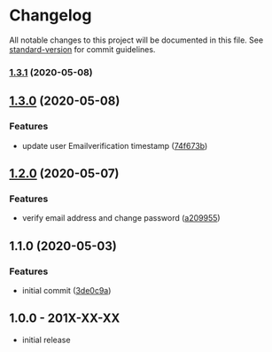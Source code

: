 # Changelog

All notable changes to this project will be documented in this file. See [standard-version](https://github.com/conventional-changelog/standard-version) for commit guidelines.

### [1.3.1](https://github.com/openresources/email-login/compare/v1.3.0...v1.3.1) (2020-05-08)

## [1.3.0](https://github.com/openresources/email-login/compare/v1.2.0...v1.3.0) (2020-05-08)


### Features

* update user Emailverification timestamp ([74f673b](https://github.com/openresources/email-login/commit/74f673b67b890da838d452dfcdbda0dd34d806ea))

## [1.2.0](https://github.com/openresources/email-login/compare/v1.1.0...v1.2.0) (2020-05-07)


### Features

* verify email address and change password ([a209955](https://github.com/openresources/email-login/commit/a209955e2c9dd05e47c9e20e68a71186199bf890))

## 1.1.0 (2020-05-03)


### Features

* initial commit ([3de0c9a](https://github.com/openresources/email-login/commit/3de0c9a2c350fa1c7b8c27a8b6c335485bb41221))

## 1.0.0 - 201X-XX-XX

- initial release
